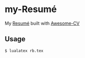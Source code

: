 # my-Resumé

My [Resumé](https://github.com/rajdeepbharati/my-Resume/rb.pdf) built with [Awesome-CV](https://github.com/posquit0/Awesome-CV)

## Usage

```shell
$ lualatex rb.tex
```
